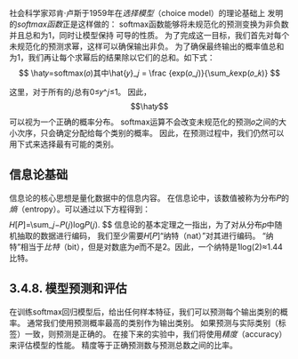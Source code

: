 社会科学家邓肯·卢斯于1959年在*选择模型*（choice model）的理论基础上 发明的*softmax函数*正是这样做的： softmax函数能够将未规范化的预测变换为非负数并且总和为1，同时让模型保持 可导的性质。 为了完成这一目标，我们首先对每个未规范化的预测求幂，这样可以确保输出非负。 为了确保最终输出的概率值总和为1，我们再让每个求幂后的结果除以它们的总和。如下式：
$$
\hat𝑦=softmax(𝑜)其中\hat{𝑦}_𝑗 = \frac {exp⁡(𝑜_𝑗)}{\sum_𝑘exp⁡(𝑜_𝑘)}
$$


这里，对于所有的𝑗总有0≤𝑦^𝑗≤1。 因此，$$\hat𝑦$$可以视为一个正确的概率分布。 softmax运算不会改变未规范化的预测𝑜之间的大小次序，只会确定分配给每个类别的概率。 因此，在预测过程中，我们仍然可以用下式来选择最有可能的类别。

## 信息论基础

信息论的核心思想是量化数据中的信息内容。 在信息论中，该数值被称为分布𝑃的*熵*（entropy）。可以通过以下方程得到：$$ 
$$
𝐻[𝑃]=\sum_𝑗−𝑃(𝑗)log⁡𝑃(𝑗).
$$
信息论的基本定理之一指出，为了对从分布𝑝中随机抽取的数据进行编码， 我们至少需要𝐻[𝑃]“纳特（nat）”对其进行编码。 “纳特”相当于*比特*（bit），但是对数底为𝑒而不是2。因此，一个纳特是1log⁡(2)≈1.44比特。

## 3.4.8. 模型预测和评估

在训练softmax回归模型后，给出任何样本特征，我们可以预测每个输出类别的概率。 通常我们使用预测概率最高的类别作为输出类别。 如果预测与实际类别（标签）一致，则预测是正确的。 在接下来的实验中，我们将使用*精度*（accuracy）来评估模型的性能。 精度等于正确预测数与预测总数之间的比率。

